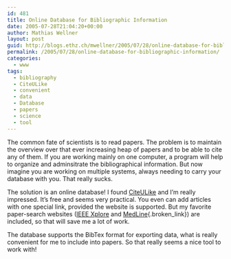 ```yaml
---
id: 481
title: Online Database for Bibliographic Information
date: 2005-07-28T21:04:20+00:00
author: Mathias Wellner
layout: post
guid: http://blogs.ethz.ch/mwellner/2005/07/28/online-database-for-bibliographic-information/
permalink: /2005/07/28/online-database-for-bibliographic-information/
categories:
  - www
tags:
  - bibliography
  - CiteULike
  - convenient
  - data
  - Database
  - papers
  - science
  - tool
---
```

The common fate of scientists is to read papers. The problem is to maintain the overview over that ever increasing heap of papers and to be able to cite any of them. If you are working mainly on one computer, a program will help to organize and adminsitrate the bibliographical information. But now imagine you are working on multiple systems, always needing to carry your database with you. That really sucks.

The solution is an online database! I found [CiteULike](http://www.citeulike.org) and I&#8217;m really impressed. It&#8217;s free and seems very practical. You even can add articles with one special link, provided the website is supported. But my favorite paper-search websites ([IEEE Xplore](https://ecopyright.ieee.org/xplore/ie-notice.html) and [MedLine](http://medline.cos.com){.broken_link}) are included, so that will save me a lot of work.

The database supports the BibTex format for exporting data, what is really convenient for me to include into papers. So that really seems a nice tool to work with!